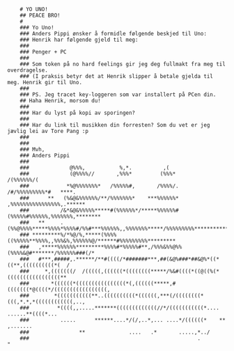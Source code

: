         # YO UNO!
        ## PEACE BRO!
        #
        ### Yo Uno!
        ### Anders Pippi ønsker å formidle følgende beskjed til Uno:
        ### Henrik har følgende gjeld til meg:
        ###
        ### Penger + PC 
        ###
        ### Som token på no hard feelings gir jeg deg fullmakt fra meg til overdragelse.
        ### (I praksis betyr det at Henrik slipper å betale gjelda til meg. Henrik gir til Uno.
        ### 
        ### PS. Jeg tracet key-loggeren som var installert på PCen din. 
        ## Haha Henrik, morsom du!
        ###
        ### Har du lyst på kopi av sporingen?
        ###
        ### Har du link til musikken din forresten? Som du vet er jeg jævlig lei av Tore Pang :p
        ### 
        ###
        ### Mvh,
        ### Anders Pippi
        ###                                         
        ###             @%%%,           %,*.          ,(                                        
        ###             (@%%%%//       ,%%%*         (%%%*        /(%%%%%%/(                    
        ###            *%@%%%%%%%*   /%%%%%#,       /%%%%/.     /#/%%%%%%%%%*#   ****.          
        ###      **   (%&@&%%%%%%/**/%%%%%%%*    ***%%%%%%*  ,%%%%%%%%%%%%%%%%,.******          
        ###          /&*&@&%%%%%*****#(%%%%%%*/*****%%%%%%#(%%%%%#%%%%%%,%%%%%%%,********       
        ###   **     .(%%@%%%%*****%%%%*%%%%#/%%#***%%%%%%,,%%%%%%%*****/%%%%%%%%%***********   
        ### *********%/*%@/%,*****(%%%%((%%%%%**%%%%,,%%%&%,%%%%%%@/******#%%%%%%%%%*********   
        ###   ,*****%%%%%%*********%%%%#*%%%%%#**,/%%%&%%@%%(%%%%&@#*******/%%%%%%###(/*        
        ###   #***,#####,.******/**#((((/*#######***,##(&@%###*##&@%*((*((**,((((((((((*(  /    
        ###     *,(((((((/  /(((((,((((((*((((((((*****/%&#((((*((@((%(*(((((((((((((((((**     
        ###       *((((((*((((((((((((((((*(,((((((*****,#(((((((*@((((*/(((((((((((((((((,     
        ###        *(((((((((((**..((((((((((*((((((,***(/((((((((*(((,*.*,*((((((((((((,..,    
        ###         *((((,,.....*******(((((((((((((//*/(((((((((((*....  ......**((((*...      
        ###          .....      ******....*/(/,..*,... ....*/((((((*    **      ,.......        
        ###                **              ....   .*       .....,*../                           
        ###                                                      .                              "
